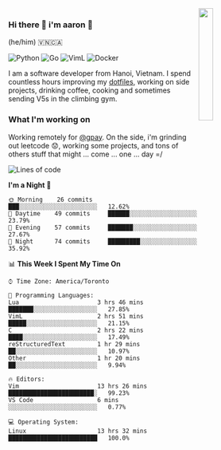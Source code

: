 <img src="https://media.giphy.com/media/l1J9LMNeWISnddECA/giphy.gif" align="right" width="24%" />

### Hi there 👋 i'm aaron :wolf:
(he/him) 🇻🇳🇨🇦

<p align="left">
    <img alt="Python" src="https://img.shields.io/badge/-Python-blue?style=flat-square&logo=python&logoColor=white" />
    <img alt="Go" src="https://img.shields.io/badge/-Golang-46a2f1?style=flat-square&logo=go&logoColor=white" />
    <img alt="VimL" src="https://img.shields.io/badge/-VimL-66d124?style=flat-square&logo=vim&logoColor=white" />
    <img alt="Docker" src="https://img.shields.io/badge/-Docker-1bd7de?style=flat-square&logo=docker&logoColor=white" />
</p>

I am a software developer from Hanoi, Vietnam. I spend countless hours improving my [dotfiles](https://github.com/aarnphm/dotfiles), working on side projects, drinking coffee, cooking and sometimes sending V5s in the climbing gym.

### What I'm working on
Working remotely for [@gpay](http://gpay.vn/en/home_en/). On the side, i'm grinding out leetcode :worried:, working some projects, and tons of others stuff that might ... come ... one ... day =/



<!--START_SECTION:waka-->
![Lines of code](https://img.shields.io/badge/From%20Hello%20World%20I%27ve%20Written-3.1%20million%20lines%20of%20code-blue)

**I'm a Night 🦉** 

```text
🌞 Morning    26 commits     ███░░░░░░░░░░░░░░░░░░░░░░   12.62% 
🌆 Daytime    49 commits     ██████░░░░░░░░░░░░░░░░░░░   23.79% 
🌃 Evening    57 commits     ███████░░░░░░░░░░░░░░░░░░   27.67% 
🌙 Night      74 commits     █████████░░░░░░░░░░░░░░░░   35.92%

```


📊 **This Week I Spent My Time On** 

```text
⌚︎ Time Zone: America/Toronto

💬 Programming Languages: 
Lua                      3 hrs 46 mins       ███████░░░░░░░░░░░░░░░░░░   27.85% 
VimL                     2 hrs 51 mins       █████░░░░░░░░░░░░░░░░░░░░   21.15% 
C                        2 hrs 22 mins       ████░░░░░░░░░░░░░░░░░░░░░   17.49% 
reStructuredText         1 hr 29 mins        ██░░░░░░░░░░░░░░░░░░░░░░░   10.97% 
Other                    1 hr 20 mins        ██░░░░░░░░░░░░░░░░░░░░░░░   9.94%

🔥 Editors: 
Vim                      13 hrs 26 mins      ████████████████████████░   99.23% 
VS Code                  6 mins              ░░░░░░░░░░░░░░░░░░░░░░░░░   0.77%

💻 Operating System: 
Linux                    13 hrs 32 mins      █████████████████████████   100.0%

```


<!--END_SECTION:waka-->

<!--
**aarnphm/aarnphm** is a ✨ _special_ ✨ repository because its `README.md` (this file) appears on your GitHub profile.

Here are some ideas to get you started:

- 🔭 I’m currently working on ...
- 🌱 I’m currently learning ...
- 👯 I’m looking to collaborate on ...
- 🤔 I’m looking for help with ...
- 💬 Ask me about ...
- 📫 How to reach me: ...
- 😄 Pronouns: ...
- ⚡ Fun fact: ...
-->
